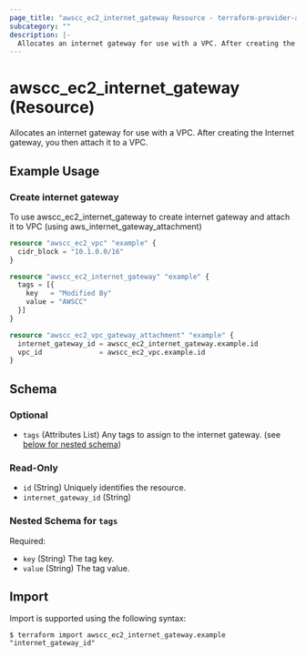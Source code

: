 ```yaml
---
page_title: "awscc_ec2_internet_gateway Resource - terraform-provider-awscc"
subcategory: ""
description: |-
  Allocates an internet gateway for use with a VPC. After creating the Internet gateway, you then attach it to a VPC.
---
```


# awscc_ec2_internet_gateway (Resource)

Allocates an internet gateway for use with a VPC. After creating the Internet gateway, you then attach it to a VPC.

## Example Usage

### Create internet gateway

To use awscc_ec2_internet_gateway to create internet gateway and attach it to VPC (using aws_internet_gateway_attachment)

```terraform
resource "awscc_ec2_vpc" "example" {
  cidr_block = "10.1.0.0/16"
}

resource "awscc_ec2_internet_gateway" "example" {
  tags = [{
    key   = "Modified By"
    value = "AWSCC"
  }]
}

resource "awscc_ec2_vpc_gateway_attachment" "example" {
  internet_gateway_id = awscc_ec2_internet_gateway.example.id
  vpc_id              = awscc_ec2_vpc.example.id
}
```

<!-- schema generated by tfplugindocs -->
## Schema

### Optional

- `tags` (Attributes List) Any tags to assign to the internet gateway. (see [below for nested schema](#nestedatt--tags))

### Read-Only

- `id` (String) Uniquely identifies the resource.
- `internet_gateway_id` (String)

<a id="nestedatt--tags"></a>
### Nested Schema for `tags`

Required:

- `key` (String) The tag key.
- `value` (String) The tag value.

## Import

Import is supported using the following syntax:

```shell
$ terraform import awscc_ec2_internet_gateway.example "internet_gateway_id"
```